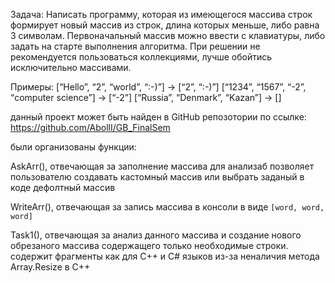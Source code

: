 Задача: Написать программу, которая из имеющегося массива строк формирует новый массив из строк, длина которых меньше, либо равна 3 символам.
Первоначальный массив можно ввести с клавиатуры, либо задать на старте выполнения алгоритма.
При решении не рекомендуется пользоваться коллекциями, лучше обойтись исключительно массивами.

Примеры:
[“Hello”, “2”, “world”, “:-)”] → [“2”, “:-)”]
[“1234”, “1567”, “-2”, “computer science”] → [“-2”]
[“Russia”, “Denmark”, “Kazan”] → []

данный проект может быть найден в GitHub репозотории по ссылке:
https://github.com/AbollI/GB_FinalSem

были организованы функции:

AskArr(), отвечающая за заполнение массива для анализаб позволяет пользователю создавать кастомный массив или выбрать заданый в коде дефолтный массив

WriteArr(), отвечающая за запись массива в консоли в виде `[word, word, word]` 

Task1(), отвечающая за анализ данного массива и создание нового обрезаного массива содержащего только необходимые строки. содержит фрагменты как для C++ и C# языков из-за неналичия метода Array.Resize в С++